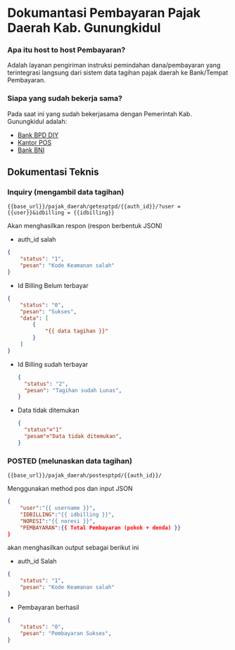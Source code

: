# Dokumantasi Pembayaran Pajak Daerah Kab. Gunungkidul
### Apa itu host to host Pembayaran?
Adalah layanan pengiriman instruksi pemindahan dana/pembayaran yang terintegrasi langsung dari sistem data tagihan pajak daerah ke Bank/Tempat Pembayaran.

### Siapa yang sudah bekerja sama?
Pada saat ini yang sudah bekerjasama dengan Pemerintah Kab. Gunungkidul adalah:
* [Bank BPD DIY](https://bpddiy.co.id)
* [Kantor POS](https://www.posindonesia.co.id/)
* [Bank BNI](https://www.bni.co.id/)

## Dokumentasi Teknis
### Inquiry (mengambil data tagihan)

```
{{base_url}}/pajak_daerah/getesptpd/{{auth_id}}/?user = {{user}}&idbilling = {{idbilling}}
```

Akan menghasilkan respon (respon berbentuk JSON)
* auth_id salah

  
```json
{
    "status": "1",
    "pesan": "Kode Keamanan salah"
}
```

* Id Billing Belum terbayar

```JSON
{
    "status": "0",
    "pesan": "Sukses",
    "data": [
        {
            "{{ data tagihan }}"
        }
    ]
}
```
* Id Billing sudah terbayar

  ```JSON
  {
    "status": "2",
    "pesan": "Tagihan sudah Lunas",
  }
  ```
* Data tidak ditemukan

  ```JSON
  {
    "status"="1"
    "pesam"="Data tidak ditemukan",
  }
  ```
### POSTED (melunaskan data tagihan)

```
{{base_url}}/pajak_daerah/postesptpd/{{auth_id}}/
```
Menggunakan method pos dan input JSON

```json
{
    "user":"{{ username }}",
    "IDBILLING":"{{ idbilling }}",
    "NORESI":"{{ noresi }}",
    "PEMBAYARAN":{{ Total Pembayaran (pokok + denda) }}
}
```
akan menghasilkan output sebagai berikut ini

* auth_id Salah
  
```json
{
    "status": "1",
    "pesan": "Kode Keamanan salah"
}
```
* Pembayaran berhasil
```json
{
    "status": "0",
    "pesan": "Pembayaran Sukses",
}
```
